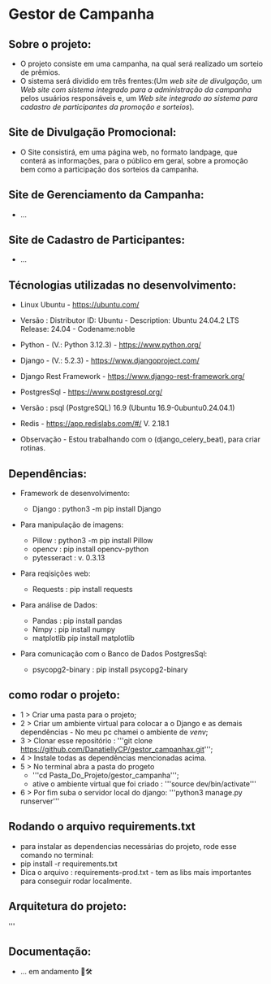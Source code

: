 # Gestor de Campanha

## Sobre o projeto:
- O projeto consiste em uma campanha, na qual será realizado um sorteio de prêmios.
- O sistema será dividido em três frentes:(Um *web site de divulgação*, um *Web site com sistema integrado
para a administração da campanha* pelos usuários responsáveis e, um *Web site integrado ao sistema para cadastro
de participantes da promoção e sorteios*).

## Site de Divulgação Promocional:
- O Site consistirá, em uma página web, no formato landpage, que conterá as informações,
para o público em geral, sobre a promoção bem como a participação dos sorteios da campanha.

## Site de Gerenciamento da Campanha:
- ...

## Site de Cadastro de Participantes:
- ...

## Técnologias utilizadas no desenvolvimento:
- Linux Ubuntu - https://ubuntu.com/
- Versão : Distributor ID: Ubuntu - Description: Ubuntu 24.04.2 LTS Release: 24.04 - Codename:noble

- Python - (V.: Python 3.12.3) - https://www.python.org/
- Django - (V.: 5.2.3) - https://www.djangoproject.com/
- Django Rest Framework - https://www.django-rest-framework.org/ 

- PostgresSql - https://www.postgresql.org/
- Versão : psql (PostgreSQL) 16.9 (Ubuntu 16.9-0ubuntu0.24.04.1)

- Redis - https://app.redislabs.com/#/ V. 2.18.1
- Observação - Estou trabalhando com o (django_celery_beat), para criar rotinas.

## Dependências:

- Framework de desenvolvimento: 
    - Django : python3 -m pip install Django

- Para manipulação de imagens:
    - Pillow : python3 -m pip install Pillow
    - opencv : pip install opencv-python
    - pytesseract : v. 0.3.13

- Para reqisições web:
    - Requests : pip install requests 

- Para análise de Dados:
    - Pandas : pip install pandas
    - Nmpy : pip install numpy
    - matplotlib pip install matplotlib


- Para comunicação com o Banco de Dados PostgresSql:
    - psycopg2-binary : pip install psycopg2-binary


## como rodar o projeto:
- 1 > Criar uma pasta para o projeto;
- 2 > Criar um ambiente virtual para colocar a o Django e as demais dependências - No meu pc chamei o ambiente de *venv*;
- 3 > Clonar esse repositório : '''git clone https://github.com/DanatiellyCP/gestor_campanhax.git''';
- 4 > Instale todas as dependências mencionadas acima.
- 5 > No terminal abra a pasta do progeto
    - '''cd Pasta_Do_Projeto/gestor_campanha''';
    - ative o ambiente virtual que foi criado : '''source dev/bin/activate'''
- 6 > Por fim suba o servidor local do django: '''python3 manage.py runserver'''

## Rodando o arquivo requirements.txt
- para instalar as dependencias necessárias do projeto, rode esse comando no terminal:
- pip install -r requirements.txt
- Dica o arquivo : requirements-prod.txt - tem as libs mais importantes para conseguir rodar localmente.



## Arquitetura do projeto:

'''
## Documentação:
- ... em andamento 🚀🛠️
